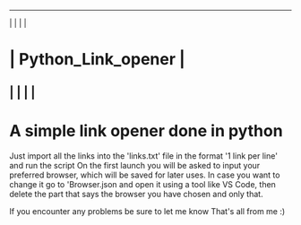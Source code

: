    --------------------------------
  |                               |
  |                               |
#  |       Python_Link_opener      |
  |                               |
  |                               |
   --------------------------------

# A simple link opener done in python

 Just import all the links into the 'links.txt' file in the format '1 link per line' and run the script 
 On the first launch you will be asked to input your preferred browser, which will be saved for later uses.
 In case you want to change it go to 'Browser.json and open it using a tool like VS Code, then delete the part that says the browser you have chosen and only that.

 If you encounter any problems be sure to let me know
 That's all from me :)
